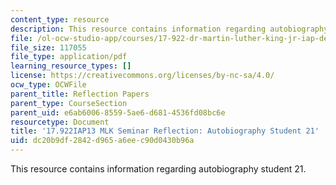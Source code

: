 ```yaml
---
content_type: resource
description: This resource contains information regarding autobiography student 21.
file: /ol-ocw-studio-app/courses/17-922-dr-martin-luther-king-jr-iap-design-seminar-january-iap-2013/dc20b9df2842d965a6eec90d0430b96a_MIT17_922IAP13_RefPapr3S.pdf
file_size: 117055
file_type: application/pdf
learning_resource_types: []
license: https://creativecommons.org/licenses/by-nc-sa/4.0/
ocw_type: OCWFile
parent_title: Reflection Papers
parent_type: CourseSection
parent_uid: e6ab6006-8559-5ae6-d681-4536fd08bc6e
resourcetype: Document
title: '17.922IAP13 MLK Seminar Reflection: Autobiography Student 21'
uid: dc20b9df-2842-d965-a6ee-c90d0430b96a
---
```

This resource contains information regarding autobiography student 21.